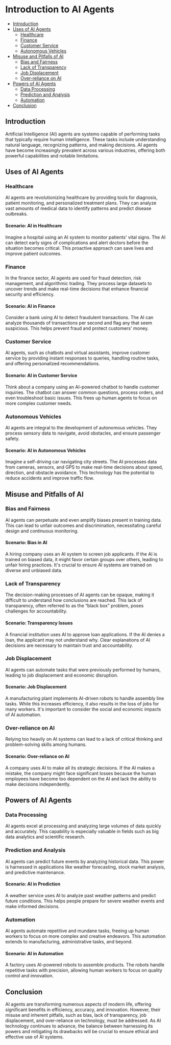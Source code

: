 # Introduction to AI Agents

<!-- toc -->
- [Introduction](#introduction)
- [Uses of AI Agents](#uses-of-ai-agents)
  - [Healthcare](#healthcare)
  - [Finance](#finance)
  - [Customer Service](#customer-service)
  - [Autonomous Vehicles](#autonomous-vehicles)
- [Misuse and Pitfalls of AI](#misuse-and-pitfalls-of-ai)
  - [Bias and Fairness](#bias-and-fairness)
  - [Lack of Transparency](#lack-of-transparency)
  - [Job Displacement](#job-displacement)
  - [Over-reliance on AI](#over-reliance-on-ai)
- [Powers of AI Agents](#powers-of-ai-agents)
  - [Data Processing](#data-processing)
  - [Prediction and Analysis](#prediction-and-analysis)
  - [Automation](#automation)
- [Conclusion](#conclusion)
<!-- /toc -->

## Introduction
<!-- toc-entry -->
Artificial Intelligence (AI) agents are systems capable of performing tasks that typically require human intelligence. These tasks include understanding natural language, recognizing patterns, and making decisions. AI agents have become increasingly prevalent across various industries, offering both powerful capabilities and notable limitations.

## Uses of AI Agents

### Healthcare
<!-- toc-entry -->
AI agents are revolutionizing healthcare by providing tools for diagnosis, patient monitoring, and personalized treatment plans. They can analyze vast amounts of medical data to identify patterns and predict disease outbreaks.

#### Scenario: AI in Healthcare
Imagine a hospital using an AI system to monitor patients' vital signs. The AI can detect early signs of complications and alert doctors before the situation becomes critical. This proactive approach can save lives and improve patient outcomes.

### Finance
<!-- toc-entry -->
In the finance sector, AI agents are used for fraud detection, risk management, and algorithmic trading. They process large datasets to uncover trends and make real-time decisions that enhance financial security and efficiency.

#### Scenario: AI in Finance
Consider a bank using AI to detect fraudulent transactions. The AI can analyze thousands of transactions per second and flag any that seem suspicious. This helps prevent fraud and protect customers' money.

### Customer Service
<!-- toc-entry -->
AI agents, such as chatbots and virtual assistants, improve customer service by providing instant responses to queries, handling routine tasks, and offering personalized recommendations.

#### Scenario: AI in Customer Service
Think about a company using an AI-powered chatbot to handle customer inquiries. The chatbot can answer common questions, process orders, and even troubleshoot basic issues. This frees up human agents to focus on more complex customer needs.

### Autonomous Vehicles
<!-- toc-entry -->
AI agents are integral to the development of autonomous vehicles. They process sensory data to navigate, avoid obstacles, and ensure passenger safety.

#### Scenario: AI in Autonomous Vehicles
Imagine a self-driving car navigating city streets. The AI processes data from cameras, sensors, and GPS to make real-time decisions about speed, direction, and obstacle avoidance. This technology has the potential to reduce accidents and improve traffic flow.

## Misuse and Pitfalls of AI

### Bias and Fairness
<!-- toc-entry -->
AI agents can perpetuate and even amplify biases present in training data. This can lead to unfair outcomes and discrimination, necessitating careful design and continuous monitoring.

#### Scenario: Bias in AI
A hiring company uses an AI system to screen job applicants. If the AI is trained on biased data, it might favor certain groups over others, leading to unfair hiring practices. It's crucial to ensure AI systems are trained on diverse and unbiased data.

### Lack of Transparency
<!-- toc-entry -->
The decision-making processes of AI agents can be opaque, making it difficult to understand how conclusions are reached. This lack of transparency, often referred to as the “black box” problem, poses challenges for accountability.

#### Scenario: Transparency Issues
A financial institution uses AI to approve loan applications. If the AI denies a loan, the applicant may not understand why. Clear explanations of AI decisions are necessary to maintain trust and accountability.

### Job Displacement
<!-- toc-entry -->
AI agents can automate tasks that were previously performed by humans, leading to job displacement and economic disruption.

#### Scenario: Job Displacement
A manufacturing plant implements AI-driven robots to handle assembly line tasks. While this increases efficiency, it also results in the loss of jobs for many workers. It's important to consider the social and economic impacts of AI automation.

### Over-reliance on AI
<!-- toc-entry -->
Relying too heavily on AI systems can lead to a lack of critical thinking and problem-solving skills among humans.

#### Scenario: Over-reliance on AI
A company uses AI to make all its strategic decisions. If the AI makes a mistake, the company might face significant losses because the human employees have become too dependent on the AI and lack the ability to make decisions independently.

## Powers of AI Agents

### Data Processing
<!-- toc-entry -->
AI agents excel at processing and analyzing large volumes of data quickly and accurately. This capability is especially valuable in fields such as big data analytics and scientific research.

### Prediction and Analysis
<!-- toc-entry -->
AI agents can predict future events by analyzing historical data. This power is harnessed in applications like weather forecasting, stock market analysis, and predictive maintenance.

#### Scenario: AI in Prediction
A weather service uses AI to analyze past weather patterns and predict future conditions. This helps people prepare for severe weather events and make informed decisions.

### Automation
<!-- toc-entry -->
AI agents automate repetitive and mundane tasks, freeing up human workers to focus on more complex and creative endeavors. This automation extends to manufacturing, administrative tasks, and beyond.

#### Scenario: AI in Automation
A factory uses AI-powered robots to assemble products. The robots handle repetitive tasks with precision, allowing human workers to focus on quality control and innovation.

## Conclusion
<!-- toc-entry -->
AI agents are transforming numerous aspects of modern life, offering significant benefits in efficiency, accuracy, and innovation. However, their misuse and inherent pitfalls, such as bias, lack of transparency, job displacement, and over-reliance on technology, must be addressed. As AI technology continues to advance, the balance between harnessing its powers and mitigating its drawbacks will be crucial to ensure ethical and effective use of AI systems.

